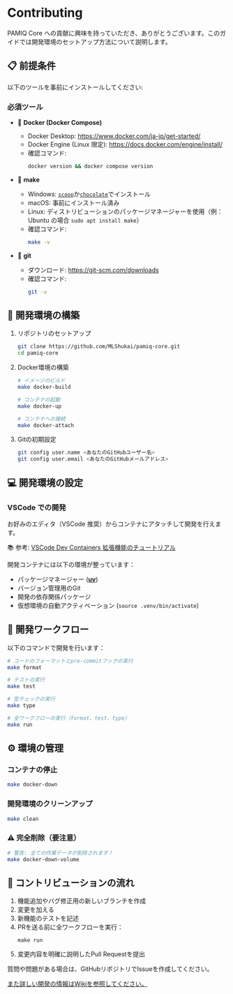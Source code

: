 # Contributing

PAMIQ Core への貢献に興味を持っていただき、ありがとうございます。このガイドでは開発環境のセットアップ方法について説明します。

## 📋 前提条件

以下のツールを事前にインストールしてください:

### 必須ツール

- 🐳 **Docker (Docker Compose)**

  - Docker Desktop: <https://www.docker.com/ja-jp/get-started/>
  - Docker Engine (Linux 限定): <https://docs.docker.com/engine/install/>
  - 確認コマンド:
    ```sh
    docker version && docker compose version
    ```

- 🔨 **make**

  - Windows: [`scoop`](https://scoop.sh)か[`chocolate`](https://chocolatey.org)でインストール
  - macOS: 事前にインストール済み
  - Linux: ディストリビューションのパッケージマネージャーを使用（例：Ubuntu の場合 `sudo apt install make`）
  - 確認コマンド:
    ```sh
    make -v
    ```

- 🌲 **git**

  - ダウンロード: <https://git-scm.com/downloads>
  - 確認コマンド:
    ```sh
    git -v
    ```

## 🚀 開発環境の構築

1. リポジトリのセットアップ

   ```sh
   git clone https://github.com/MLShukai/pamiq-core.git
   cd pamiq-core
   ```

2. Docker環境の構築

   ```sh
   # イメージのビルド
   make docker-build

   # コンテナの起動
   make docker-up

   # コンテナへの接続
   make docker-attach
   ```

3. Gitの初期設定

   ```sh
   git config user.name <あなたのGitHubユーザー名>
   git config user.email <あなたのGitHubメールアドレス>
   ```

## 💻 開発環境の設定

### VSCode での開発

お好みのエディタ（VSCode 推奨）からコンテナにアタッチして開発を行えます。

📚 参考: [VSCode Dev Containers 拡張機能のチュートリアル](https://learn.microsoft.com/ja-jp/training/modules/use-docker-container-dev-env-vs-code/1-introduction)

開発コンテナには以下の環境が整っています：

- パッケージマネージャー ([**uv**](https://docs.astral.sh/uv/))
- バージョン管理用のGit
- 開発の依存関係パッケージ
- 仮想環境の自動アクティベーション (`source .venv/bin/activate`)

## 🔄 開発ワークフロー

以下のコマンドで開発を行います：

```sh
# コードのフォーマットとpre-commitフックの実行
make format

# テストの実行
make test

# 型チェックの実行
make type

# 全ワークフローの実行（format、test、type）
make run
```

## ⚙️ 環境の管理

### コンテナの停止

```sh
make docker-down
```

### 開発環境のクリーンアップ

```sh
make clean
```

### ⚠️ 完全削除（要注意）

```sh
# 警告: 全ての作業データが削除されます！
make docker-down-volume
```

## 🤝 コントリビューションの流れ

1. 機能追加やバグ修正用の新しいブランチを作成
2. 変更を加える
3. 新機能のテストを記述
4. PRを送る前に全ワークフローを実行：
   ```shell
   make run
   ```
5. 変更内容を明確に説明したPull Requestを提出

質問や問題がある場合は、GitHubリポジトリでIssueを作成してください。

[また詳しい開発の情報はWikiを参照してください。](https://github.com/MLShukai/pamiq-core/wiki)

